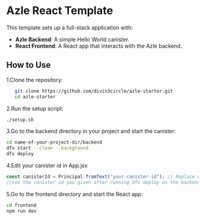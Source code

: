 # Azle React Template

This template sets up a full-stack application with:

- **Azle Backend**: A simple Hello World canister.
- **React Frontend**: A React app that interacts with the Azle backend.

## How to Use

1.Clone the repository:

```bash
   git clone https://github.com/divin3circle/azle-starter.git
   cd azle-starter
```

2.Run the setup script:

```bash
./setup.sh
```

3.Go to the backend directory in your project and start the canister:

```bash
cd name-of-your-project-dir/backend
dfx start --clean --background
dfx deploy
```

4.Edit your canister id in App.jsx

```js
const canisterId = Principal.fromText("your-canister-id"); // Replace with actual canister ID
//use the canister id you given after running dfx deploy on the backend dir
```

5.Go to the frontend directory and start the React app:

```bash
cd frontend
npm run dev
```
